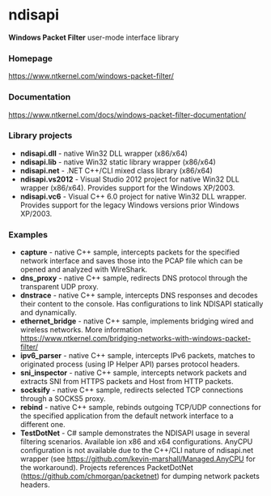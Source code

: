 # ndisapi

**Windows Packet Filter** user-mode interface library 

### Homepage

https://www.ntkernel.com/windows-packet-filter/

### Documentation

https://www.ntkernel.com/docs/windows-packet-filter-documentation/

### Library projects

* **ndisapi.dll** - native Win32 DLL wrapper (x86/x64)
* **ndisapi.lib** - native Win32 static library wrapper (x86/x64)
* **ndisapi.net** - .NET C++/CLI mixed class library (x86/x64)
* **ndisapi.vs2012** - Visual Studio 2012 project for native Win32 DLL wrapper (x86/x64). Provides support for the Windows XP/2003.
* **ndisapi.vc6** - Visual C++ 6.0 project for native Win32 DLL wrapper. Provides support for the legacy Windows versions prior Windows XP/2003.

### Examples

* **capture** - native C++ sample, intercepts packets for the specified network interface and saves those into the PCAP file which can be opened and analyzed with WireShark.
* **dns_proxy** - native C++ sample, redirects DNS protocol through the transparent UDP proxy.
* **dnstrace** - native C++ sample, intercepts DNS responses and decodes their content to the console. Has configurations to link NDISAPI statically and dynamically.
* **ethernet_bridge** - native C++ sample, implements bridging wired and wireless networks. More information https://www.ntkernel.com/bridging-networks-with-windows-packet-filter/
* **ipv6_parser** - native C++ sample, intercepts IPv6 packets, matches to originated process (using IP Helper API) parses protocol headers.
* **sni_inspector** - native C++ sample, intercepts network packets and extracts SNI from HTTPS packets and Host from HTTP packets.
* **socksify** - native C++ sample, redirects selected TCP connections through a SOCKS5 proxy. 
* **rebind** - native C++ sample, rebinds outgoing TCP/UDP connections for the specified application from the default network interface to a different one.
* **TestDotNet** - C# sample demonstrates the NDISAPI usage in several filtering scenarios. Available ion x86 and x64 configurations. AnyCPU configuration is not available due to the C++/CLI nature of ndisapi.net wrapper (see https://github.com/kevin-marshall/Managed.AnyCPU for the workaround). Projects references PacketDotNet (https://github.com/chmorgan/packetnet) for dumping network packets headers.
